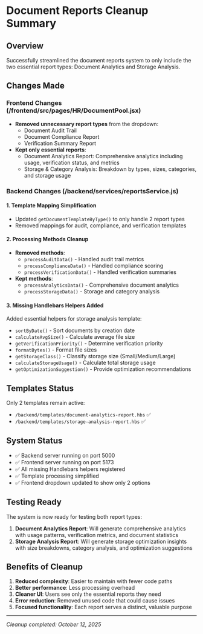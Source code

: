 # Document Reports Cleanup Summary

## Overview
Successfully streamlined the document reports system to only include the two essential report types: Document Analytics and Storage Analysis.

## Changes Made

### Frontend Changes (/frontend/src/pages/HR/DocumentPool.jsx)
- **Removed unnecessary report types** from the dropdown:
  - Document Audit Trail
  - Document Compliance Report  
  - Verification Summary Report
- **Kept only essential reports**:
  - Document Analytics Report: Comprehensive analytics including usage, verification status, and metrics
  - Storage & Category Analysis: Breakdown by types, sizes, categories, and storage usage

### Backend Changes (/backend/services/reportsService.js)

#### 1. Template Mapping Simplification
- Updated `getDocumentTemplateByType()` to only handle 2 report types
- Removed mappings for audit, compliance, and verification templates

#### 2. Processing Methods Cleanup
- **Removed methods**:
  - `processAuditData()` - Handled audit trail metrics
  - `processComplianceData()` - Handled compliance scoring
  - `processVerificationData()` - Handled verification summaries
- **Kept methods**:
  - `processAnalyticsData()` - Comprehensive document analytics
  - `processStorageData()` - Storage and category analysis

#### 3. Missing Handlebars Helpers Added
Added essential helpers for storage analysis template:
- `sortByDate()` - Sort documents by creation date
- `calculateAvgSize()` - Calculate average file size
- `getVerificationPriority()` - Determine verification priority
- `formatBytes()` - Format file sizes
- `getStorageClass()` - Classify storage size (Small/Medium/Large)
- `calculateStorageUsage()` - Calculate total storage usage
- `getOptimizationSuggestion()` - Provide optimization recommendations

## Templates Status
Only 2 templates remain active:
- `/backend/templates/document-analytics-report.hbs` ✅
- `/backend/templates/storage-analysis-report.hbs` ✅

## System Status
- ✅ Backend server running on port 5000
- ✅ Frontend server running on port 5173
- ✅ All missing Handlebars helpers registered
- ✅ Template processing simplified
- ✅ Frontend dropdown updated to show only 2 options

## Testing Ready
The system is now ready for testing both report types:
1. **Document Analytics Report**: Will generate comprehensive analytics with usage patterns, verification metrics, and document statistics
2. **Storage Analysis Report**: Will generate storage optimization insights with size breakdowns, category analysis, and optimization suggestions

## Benefits of Cleanup
1. **Reduced complexity**: Easier to maintain with fewer code paths
2. **Better performance**: Less processing overhead
3. **Cleaner UI**: Users see only the essential reports they need
4. **Error reduction**: Removed unused code that could cause issues
5. **Focused functionality**: Each report serves a distinct, valuable purpose

---
*Cleanup completed: October 12, 2025*